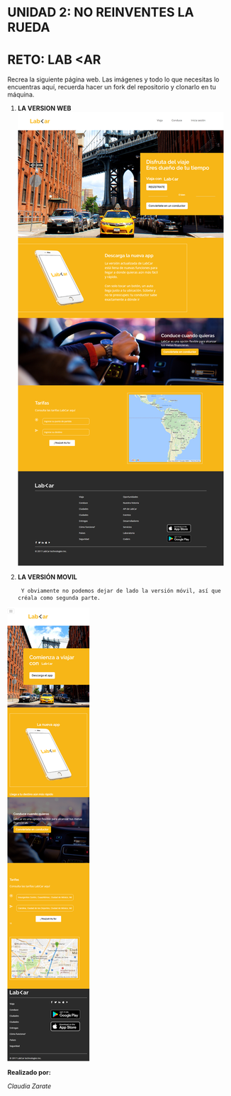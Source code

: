 # UNIDAD 2: NO REINVENTES LA RUEDA

# RETO: LAB <AR

Recrea la siguiente página web. Las imágenes y todo lo que necesitas lo encuentras aquí, recuerda hacer un fork del repositorio y clonarlo en tu máquina.

1. **LA VERSION WEB**
![desktop version](assets/docs/desktop.png)

2. **LA VERSIÓN MOVIL**

        Y obviamente no podemos dejar de lado la versión móvil, así que créala como segunda parte.
![movil version](assets/docs/movil.png)

**Realizado por:**

*Claudia Zarate*